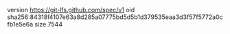 version https://git-lfs.github.com/spec/v1
oid sha256:84318f4107e63a8d285a07775bd5d5b1d379535eaa3d3f57f5772a0cfb1e5e6a
size 7544
